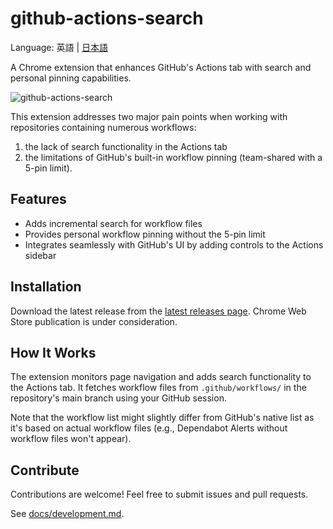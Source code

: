 # github-actions-search

Language: 英語 | [日本語](./README.ja.md)

A Chrome extension that enhances GitHub's Actions tab with search and personal pinning capabilities.

![github-actions-search](https://github.com/user-attachments/assets/9d9a0b5a-9e2f-4fd8-909d-5f9647f58716)


This extension addresses two major pain points when working with repositories containing numerous workflows:

1. the lack of search functionality in the Actions tab
2. the limitations of GitHub's built-in workflow pinning (team-shared with a 5-pin limit).

## Features

- Adds incremental search for workflow files
- Provides personal workflow pinning without the 5-pin limit
- Integrates seamlessly with GitHub's UI by adding controls to the Actions sidebar

## Installation

Download the latest release from the [latest releases page](https://github.com/d-kimuson/github-actions-search/releases/latest).
Chrome Web Store publication is under consideration.

## How It Works

The extension monitors page navigation and adds search functionality to the Actions tab. It fetches workflow files from `.github/workflows/` in the repository's main branch using your GitHub session.

Note that the workflow list might slightly differ from GitHub's native list as it's based on actual workflow files (e.g., Dependabot Alerts without workflow files won't appear).

## Contribute

Contributions are welcome! Feel free to submit issues and pull requests.

See [docs/development.md](./docs/development.md).
